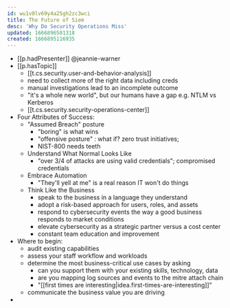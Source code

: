 ```yaml
---
id: wu1v0lv69y4a25gh2zc3wci
title: The Future of Siem
desc: 'Why Do Security Operations Miss'
updated: 1666896501318
created: 1666895116935
---
```


- [[p.hadPresenter]] @jeannie-warner 
- [[p.hasTopic]] 
  - [[t.cs.security.user-and-behavior-analysis]]
  - need to collect more of the right data including creds
  - manual investigations lead to an incomplete outcome
  - "it's a whole new world", but our humans have a gap e.g. NTLM vs Kerberos
  - [[t.cs.security.security-operations-center]]
- Four Attributes of Success:
  - "Assumed Breach" posture
    - "boring" is what wins
    - "offensive posture" : what if? zero trust initiatives;
    - NIST-800 needs teeth
  - Understand What Normal Looks Like
    - "over 3/4 of attacks are using valid credentials"; compromised credentials
  - Embrace Automation
    - "They'll yell at me" is a real reason IT won't do things
  - Think Like the Business
    - speak to the business in a language they understand
    - adopt a risk-based approach for users, roles, and assets
    - respond to cybersecurity events the way a good business responds to market conditions
    - elevate cybersecurity as a strategic partner versus a cost center
    - constant team education and improvement
- Where to begin:
  - audit existing capabilities
  - assess your staff workflow and workloads
  - determine the most business-critical use cases by asking
    - can you support them with your existing skills, technology, data
    - are you mapping log sources and events to the mitre attach chain
    - "[[first times are interesting|idea.first-times-are-interesting]]"
  - communicate the business value you are driving
- 

